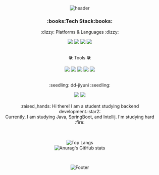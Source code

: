 <div align="center">
	<br>
	
![header](https://capsule-render.vercel.app/api?type=rounded&color=auto&height=100&section=header&text=WelCome🙌&fontSize=50)
	
</div>

<div align="center">
  <h3>:books:Tech Stack:books:</h3>
  <p>:dizzy: Platforms & Languages :dizzy:</p>
	<img src="https://img.shields.io/badge/Java-007396?style=flat&logo=Java&logoColor=white" />
	<img src="https://img.shields.io/badge/HTML5-E34F26?style=flat&logo=HTML5&logoColor=white" />
	<img src="https://img.shields.io/badge/CSS3-1572B6?style=flat&logo=CSS3&logoColor=white" />
  <img src="https://img.shields.io/badge/Python-3776AB?style=flat&logo=Python&logoColor=white" />
</div>
<br>

<div align="center">
  <p>🛠 Tools 🛠</p>
  <img src="https://img.shields.io/badge/Spring Boot-6DB33F?style=flat&logo=Spring Boot&logoColor=white"/>
  <img src="https://img.shields.io/badge/IntelliJ IDEA-000000?style=flat&logo=IntelliJ&logoColor=white"/>
  <img src="https://img.shields.io/badge/Visual Studio Code-007ACC?style=flat&logo=Visual Studio Code&logoColor=white" />
  <img src="https://img.shields.io/badge/Eclipse IDE-2C2255?style=flat&logo=Eclipse IDE&logoColor=white" />
  <img src="https://img.shields.io/badge/GitHub-181717?style=flat&logo=GitHub&logoColor=white" />
</div>
<br>

<div align="center">
  <p>:seedling: dd-jiyuni :seedling:</p>
  <a href="https://www.instagram.com/dd._.yun/" target="_blank"><img src="https://img.shields.io/badge/Instagram-E4405F?style=flat&logo=Instagram&logoColor=white"/></a>
  <a href="https://dd-jiyun2.tistory.com/" target="_blank"><img src="https://img.shields.io/badge/Tistory-000000?style=flat&logo=Tistory&logoColor=white"/></a>
</div>
<br>
<div align="center">
  :raised_hands: Hi there! I am a student studying backend development.:star2: </br>
Currently, I am studying Java, SpringBoot, and Intellij. I'm studying hard :fire: 
</div>

<br>
<div align="center">
  <br>
  
  ![Top Langs](https://github-readme-stats.vercel.app/api/top-langs/?username=dd-jiyuni&layout=compact) 
  <br>
  ![Anurag's GitHub stats](https://github-readme-stats.vercel.app/api?username=dd-jiyuni&show_icons=true&theme=cobalt)
</div>

<div align="center">
	<br>
	
![Footer](https://capsule-render.vercel.app/api?type=waving&color=auto&height=200&section=footer)
</div>
